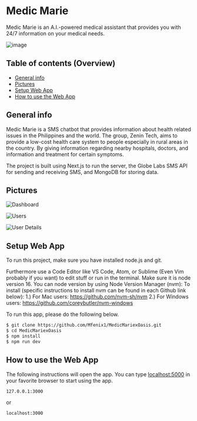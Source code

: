 # Medic Marie

Medic Marie is an A.I.-powered medical assistant that provides you with 24/7 information on your medical needs.

![image](https://user-images.githubusercontent.com/49836841/156952736-7f88c1e0-c612-40f9-8a5b-e64a3f79ba8f.png)

## Table of contents (Overview)

- [General info](#general-info)
- [Pictures](#pictures)
- [Setup Web App](#setup-web-app)
- [How to use the Web App](#how-to-use-web-app)

## General info

Medic Marie is a SMS chatbot that provides information about health related issues in the Philippines and the world. The group, Zenin Tech, aims to provide a low-cost health care system to people especially in rural areas in the country. By giving information regarding nearby hospitals, doctors, and information and treatment for certain symptoms.

The project is built using Next.js to run the server, the Globe Labs SMS API for sending and receiving SMS, and MongoDB for storing data.

## Pictures

![Dashboard](https://user-images.githubusercontent.com/49836841/156952813-0c82f2c2-4e31-49b6-8da6-65a4266f95bf.png)


![Users](https://user-images.githubusercontent.com/49836841/156952896-efb4083f-8cac-4153-a266-f5ca8a611970.png)


![User Details](https://user-images.githubusercontent.com/49836841/156952877-96a6c3bb-65fe-4156-8c9f-4728cbe8b984.png)


## Setup Web App

To run this project, make sure you have installed node.js and git.

Furthermore use a Code Editor like VS Code, Atom, or Sublime (Even Vim probably if you want) to edit stuff or run in the terminal.
Make sure it is node version 16.
You can node version by using Node Version Manager (nvm):
To install (specific instructions to install nvm can be found in each Github link below):
1.) For Mac users: https://github.com/nvm-sh/nvm
2.) For Windows users: https://github.com/coreybutler/nvm-windows

To run this app, please do the following below.

```sh
$ git clone https://github.com/Mfenix1/MedicMariexOasis.git
$ cd MedicMariexOasis
$ npm install
$ npm run dev
```

## How to use the Web App

The following instructions will open the app. You can type [localhost:5000](localhost.3000) in your favorite browser to start using the app.

```sh
127.0.0.1:3000
```

or

```sh
localhost:3000
```
